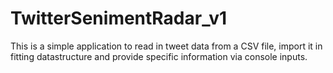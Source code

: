 # TwitterSenimentRadar_v1
This is a simple application to read in tweet data from a CSV file, import it in fitting datastructure and provide specific information via console inputs.
